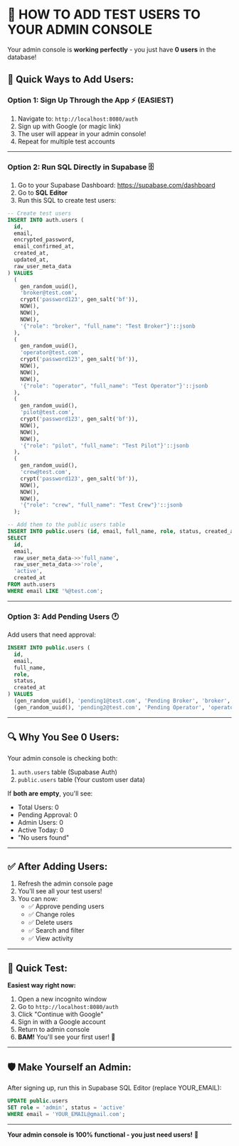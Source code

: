 # 🧪 HOW TO ADD TEST USERS TO YOUR ADMIN CONSOLE

Your admin console is **working perfectly** - you just have **0 users** in the database!

## 🎯 **Quick Ways to Add Users:**

### **Option 1: Sign Up Through the App** ⚡ (EASIEST)

1. Navigate to: `http://localhost:8080/auth`
2. Sign up with Google (or magic link)
3. The user will appear in your admin console!
4. Repeat for multiple test accounts

---

### **Option 2: Run SQL Directly in Supabase** 🗄️

1. Go to your Supabase Dashboard: https://supabase.com/dashboard
2. Go to **SQL Editor**
3. Run this SQL to create test users:

```sql
-- Create test users
INSERT INTO auth.users (
  id,
  email,
  encrypted_password,
  email_confirmed_at,
  created_at,
  updated_at,
  raw_user_meta_data
) VALUES 
  (
    gen_random_uuid(),
    'broker@test.com',
    crypt('password123', gen_salt('bf')),
    NOW(),
    NOW(),
    NOW(),
    '{"role": "broker", "full_name": "Test Broker"}'::jsonb
  ),
  (
    gen_random_uuid(),
    'operator@test.com',
    crypt('password123', gen_salt('bf')),
    NOW(),
    NOW(),
    NOW(),
    '{"role": "operator", "full_name": "Test Operator"}'::jsonb
  ),
  (
    gen_random_uuid(),
    'pilot@test.com',
    crypt('password123', gen_salt('bf')),
    NOW(),
    NOW(),
    NOW(),
    '{"role": "pilot", "full_name": "Test Pilot"}'::jsonb
  ),
  (
    gen_random_uuid(),
    'crew@test.com',
    crypt('password123', gen_salt('bf')),
    NOW(),
    NOW(),
    NOW(),
    '{"role": "crew", "full_name": "Test Crew"}'::jsonb
  );

-- Add them to the public users table
INSERT INTO public.users (id, email, full_name, role, status, created_at)
SELECT 
  id,
  email,
  raw_user_meta_data->>'full_name',
  raw_user_meta_data->>'role',
  'active',
  created_at
FROM auth.users
WHERE email LIKE '%@test.com';
```

---

### **Option 3: Add Pending Users** 🕐

Add users that need approval:

```sql
INSERT INTO public.users (
  id,
  email,
  full_name,
  role,
  status,
  created_at
) VALUES 
  (gen_random_uuid(), 'pending1@test.com', 'Pending Broker', 'broker', 'pending', NOW()),
  (gen_random_uuid(), 'pending2@test.com', 'Pending Operator', 'operator', 'pending', NOW());
```

---

## 🔍 **Why You See 0 Users:**

Your admin console is checking both:
1. `auth.users` table (Supabase Auth)
2. `public.users` table (Your custom user data)

If **both are empty**, you'll see:
- Total Users: 0
- Pending Approval: 0
- Admin Users: 0
- Active Today: 0
- "No users found"

---

## ✅ **After Adding Users:**

1. Refresh the admin console page
2. You'll see all your test users!
3. You can now:
   - ✅ Approve pending users
   - ✅ Change roles
   - ✅ Delete users
   - ✅ Search and filter
   - ✅ View activity

---

## 🚀 **Quick Test:**

**Easiest way right now:**

1. Open a new incognito window
2. Go to `http://localhost:8080/auth`
3. Click "Continue with Google"
4. Sign in with a Google account
5. Return to admin console
6. **BAM!** You'll see your first user! 🎉

---

## 🛡️ **Make Yourself an Admin:**

After signing up, run this in Supabase SQL Editor (replace YOUR_EMAIL):

```sql
UPDATE public.users 
SET role = 'admin', status = 'active'
WHERE email = 'YOUR_EMAIL@gmail.com';
```

---

**Your admin console is 100% functional - you just need users!** 🚀














